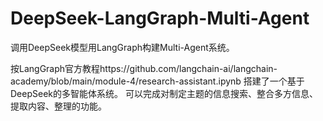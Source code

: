 # DeepSeek-LangGraph-Multi-Agent
调用DeepSeek模型用LangGraph构建Multi-Agent系统。

按LangGraph官方教程https://github.com/langchain-ai/langchain-academy/blob/main/module-4/research-assistant.ipynb 搭建了一个基于DeepSeek的多智能体系统。
可以完成对制定主题的信息搜索、整合多方信息、提取内容、整理的功能。
